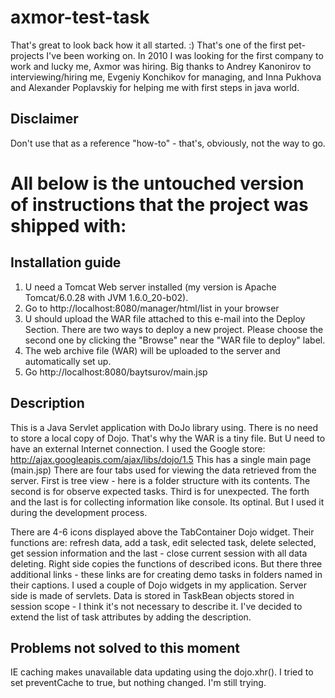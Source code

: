 # axmor-test-task

That's great to look back how it all started. :) That's one of the first pet-projects I've been working on.
In 2010 I was looking for the first company to work and lucky me, Axmor was hiring.
Big thanks to Andrey Kanonirov to interviewing/hiring me, Evgeniy Konchikov for managing, and Inna Pukhova and Alexander Poplavskiy for helping me with first steps in java world.   

## Disclaimer
Don't use that as a reference "how-to" - that's, obviously, not the way to go. 

# All below is the untouched version of instructions that the project was shipped with:

## Installation guide
1) U need a Tomcat Web server installed (my version is Apache Tomcat/6.0.28 with JVM 1.6.0_20-b02).
2) Go to http://localhost:8080/manager/html/list in your browser
3) U should upload the WAR file attached to this e-mail into the Deploy Section. There are two ways to deploy a new project. Please choose the second one by clicking the "Browse" near the "WAR file to deploy" label.
4) The web archive file (WAR) will be uploaded to the server and automatically set up.
5) Go http://localhost:8080/baytsurov/main.jsp

## Description
This is a Java Servlet application with DoJo library using.
There is no need to store a local copy of Dojo. That's why the WAR is a tiny file. But U need to have an external Internet connection. I used the Google store: http://ajax.googleapis.com/ajax/libs/dojo/1.5
This has a single main page (main.jsp)
There are four tabs used for viewing the data retrieved from the server. First is tree view - here is a folder structure with its contents.
The second is for observe expected tasks. Third is for unexpected. The forth and the last is for collecting information like console. Its optinal. But I used it during the development process.

There are 4-6 icons displayed above the TabContainer Dojo widget. Their functions are: refresh data, add a task, edit selected task, delete selected, get session information and the last - close current session with all data deleting.
Right side copies the functions of described icons. But there three additional links - these links are for creating demo tasks in folders named in their captions.
I used a couple of Dojo widgets in my application.
Server side is made of servlets. Data is stored in TaskBean objects stored in session scope - I think it's not necessary to describe it.
I've decided to extend the list of task attributes by adding the description.

## Problems not solved to this moment
IE caching makes unavailable data updating using the dojo.xhr(). I tried to set preventCache to true, but nothing changed. I'm still trying.
